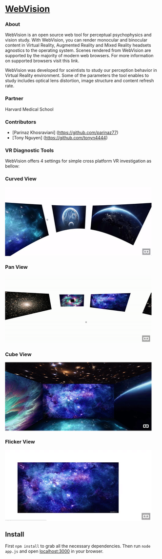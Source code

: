 # [WebVision](http://www.webvision.world)

### About
WebVision is an open source web tool for perceptual psychophysics and vision study. With WebVision, you can render monocular and binocular content in Virtual Reality, Augmented Reality and Mixed Reality headsets agnostics to the operating system. Scenes rendered from WebVision are supported by the majority of modern web browsers. For more information on supported browsers visit this link.

WebVision was developed for sceintists to study our perception behavior in Virtual Reality environment. Some of the parameters the tool enables to study includes optical lens distortion, image structure and content refresh rate.

### Partner
Harvard Medical School

### Contributors 
* [Parinaz Khosraviani] (https://github.com/parinaz77)
* [Tony Nguyen] (https://github.com/tonyn4444)

### VR Diagnostic Tools
WebVision offers 4 settings for simple cross platform VR investigation as bellow:

### Curved View
![viewart](https://github.com/parinaz77/Harvard-VR-Project/blob/master/public/images/curve.gif)

### Pan View
![viewart](https://github.com/parinaz77/Harvard-VR-Project/blob/master/public/images/regular.gif)

### Cube View
![viewart](https://github.com/parinaz77/Harvard-VR-Project/blob/master/public/images/cube.gif)

### Flicker View
![viewart](https://github.com/parinaz77/Harvard-VR-Project/blob/master/public/images/flicker2.gif)

## Install

First `npm install` to grab all the necessary dependencies.
Then run `node app.js` and open <localhost:3000> in your browser.
